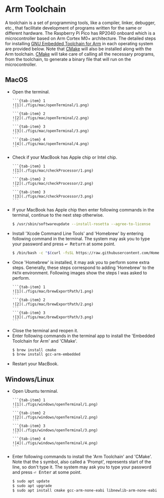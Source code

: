 # Arm Toolchain
A toolchain is a set of programming tools, like a compiler, linker, debugger, etc., that facilitate development of programs written for the same or different hardware. The Raspberry Pi Pico has RP2040 onboard which is a microcontroller based on Arm Cortex M0+ architecture. The detailed steps for installing [GNU Embedded Toolchain for Arm](https://developer.arm.com/downloads/-/gnu-rm) in each operating system are provided below. Note that [CMake](https://cmake.org/) will also be installed along with the Arm toolchain. [CMake](https://cmake.org/) will take care of calling all the necessary programs, from the toolchain, to generate a binary file that will run on the microcontroller.

## MacOS
- Open the terminal.
    ````{tab-set}
    ```{tab-item} 1
    ![1](./figs/mac/openTerminal/1.png)
    ```
    ```{tab-item} 2
    ![2](./figs/mac/openTerminal/2.png)
    ```
    ```{tab-item} 3
    ![3](./figs/mac/openTerminal/3.png)
    ```
    ```{tab-item} 4
    ![4](./figs/mac/openTerminal/4.png)
    ```
    ````
- Check if your MacBook has Apple chip or Intel chip.
    ````{tab-set}
    ```{tab-item} 1
    ![1](./figs/mac/checkProcessor/1.png)
    ```
    ```{tab-item} 2
    ![2](./figs/mac/checkProcessor/2.png)
    ```
    ```{tab-item} 3
    ![3](./figs/mac/checkProcessor/3.png)
    ```
    ````
- If your MacBook has Apple chip then enter following commands in the terminal, continue to the next step otherwise.
    ```bash
    $ /usr/sbin/softwareupdate --install-rosetta --agree-to-license
    ```
- Install 'Xcode Command Line Tools' and 'Homebrew' by entering following command in the terminal. The system may ask you to type your password and press <kbd>↩&#160;Return</kbd> at some point.
    ```bash
    $ /bin/bash -c "$(curl -fsSL https://raw.githubusercontent.com/Homebrew/install/master/install.sh)"
    ```
- Once 'Homebrew' is installed, it may ask you to perform some extra steps. Generally, these steps correspond to adding 'Homebrew' to the `PATH` environment. Following images show the steps I was asked to perform.
    ````{tab-set}
    ```{tab-item} 1
    ![1](./figs/mac/brewExportPath/1.png)
    ```
    ```{tab-item} 2
    ![2](./figs/mac/brewExportPath/2.png)
    ```
    ```{tab-item} 3
    ![3](./figs/mac/brewExportPath/3.png)
    ```
    ````
- Close the terminal and reopen it.
- Enter following commands in the terminal app to install the 'Embedded Toolchain for Arm' and 'CMake'.
    ```bash
    $ brew install cmake
    $ brew install gcc-arm-embedded
    ```
- Restart your MacBook.

## Windows/Linux
- Open Ubuntu terminal.
    ````{tab-set}
    ```{tab-item} 1
    ![1](./figs/windows/openTerminal/1.png)
    ```
    ```{tab-item} 2
    ![2](./figs/windows/openTerminal/2.png)
    ```
    ```{tab-item} 3
    ![3](./figs/windows/openTerminal/3.png)
    ```
    ```{tab-item} 4
    ![4](./figs/windows/openTerminal/4.png)
    ```
    ````
- Enter following commands to install the 'Arm Toolchain' and 'CMake'. Note that the `$` symbol, also called a 'Prompt', represents start of the line, so don't type it. The system may ask you to type your password and press <kbd>⏎&#160;Enter</kbd> at some point.
    ```bash
    $ sudo apt update
    $ sudo apt upgrade
    $ sudo apt install cmake gcc-arm-none-eabi libnewlib-arm-none-eabi build-essential
    ```